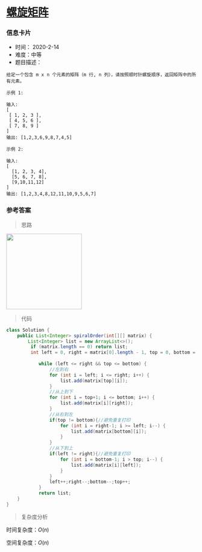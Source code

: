 # [螺旋矩阵](https://leetcode-cn.com/problems/spiral-matrix/)

### 信息卡片

- 时间： 2020-2-14
- 难度：中等
- 题目描述：

```
给定一个包含 m x n 个元素的矩阵（m 行, n 列），请按照顺时针螺旋顺序，返回矩阵中的所有元素。

示例 1:

输入:
[
 [ 1, 2, 3 ],
 [ 4, 5, 6 ],
 [ 7, 8, 9 ]
]
输出: [1,2,3,6,9,8,7,4,5]

示例 2:

输入:
[
  [1, 2, 3, 4],
  [5, 6, 7, 8],
  [9,10,11,12]
]
输出: [1,2,3,4,8,12,11,10,9,5,6,7]
```



### 参考答案

> 思路

<img src="https://cs-notes-1256109796.cos.ap-guangzhou.myqcloud.com/48517227-324c-4664-bd26-a2d2cffe2bfe.png" width="200px">



> 代码

```java
class Solution {
    public List<Integer> spiralOrder(int[][] matrix) {
        List<Integer> list = new ArrayList<>();
         if (matrix.length == 0) return list;
         int left = 0, right = matrix[0].length - 1, top = 0, bottom = matrix.length - 1;
      
            while (left <= right && top <= bottom) {
                //左到右
                for (int i = left; i <= right; i++) {
                    list.add(matrix[top][i]);
                }
                //从上到下
                for (int i = top+1; i <= bottom; i++) {
                    list.add(matrix[i][right]);
                }
                //从右到左
                if(top != bottom){//避免重复打印
                    for (int i = right-1; i >= left; i--) {
                        list.add(matrix[bottom][i]);
                    }
                }
                //从下到上
                if(left != right){//避免重复打印
                    for (int i = bottom-1; i > top; i--) {
                        list.add(matrix[i][left]);
                    }
                }
                left++;right--;bottom--;top++;
            }
            return list;
    }
}
```

> 复杂度分析

时间复杂度：$O(n )$  

空间复杂度：$O(n)$

